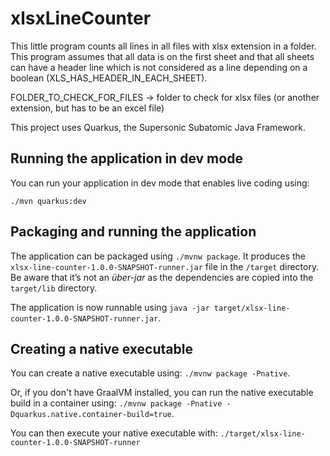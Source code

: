 # xlsxLineCounter

This little program counts all lines in all files with xlsx extension in a folder. This program assumes that all data is on the first sheet and
 that all sheets can have a header line which is not considered as a line depending on a boolean (XLS_HAS_HEADER_IN_EACH_SHEET).
 
 FOLDER_TO_CHECK_FOR_FILES -> folder to check for xlsx files (or another extension, but has to be an excel file)

This project uses Quarkus, the Supersonic Subatomic Java Framework.

## Running the application in dev mode

You can run your application in dev mode that enables live coding using:
```
./mvn quarkus:dev
```

## Packaging and running the application

The application can be packaged using `./mvnw package`.
It produces the `xlsx-line-counter-1.0.0-SNAPSHOT-runner.jar` file in the `/target` directory.
Be aware that it’s not an _über-jar_ as the dependencies are copied into the `target/lib` directory.

The application is now runnable using `java -jar target/xlsx-line-counter-1.0.0-SNAPSHOT-runner.jar`.

## Creating a native executable

You can create a native executable using: `./mvnw package -Pnative`.

Or, if you don't have GraalVM installed, you can run the native executable build in a container using: `./mvnw package -Pnative -Dquarkus.native.container-build=true`.

You can then execute your native executable with: `./target/xlsx-line-counter-1.0.0-SNAPSHOT-runner`
